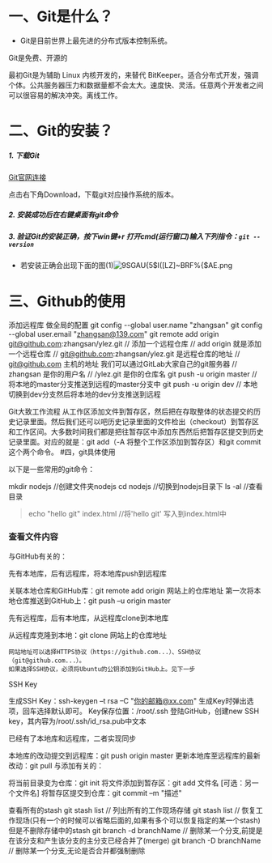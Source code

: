 # 一、Git是什么？

* Git是目前世界上最先进的分布式版本控制系统。

Git是免费、开源的

最初Git是为辅助 Linux 内核开发的，来替代 BitKeeper。适合分布式开发，强调个体。公共服务器压力和数据量都不会太大。速度快、灵活。任意两个开发者之间可以很容易的解决冲突。离线工作。

# 二、Git的安装？

##### 1. 下载Git

[Git官网连接](https://git-scm.com/)

点击右下角Download，下载git对应操作系统的版本。

##### 2. 安装成功后在右键桌面有git命令

##### 3. 验证Git的安装正确，按下win键+r  打开cmd(运行窗口)输入下列指令：`git --version`

* 若安装正确会出现下面的图(1)![9SGAU{5$I([LZ]~BRF%{$AE.png](https://upload-images.jianshu.io/upload_images/14299729-62b93066d26be587.png?imageMogr2/auto-orient/strip%7CimageView2/2/w/1240)


# 三、Github的使用
添加远程库
做全局的配置
 git config --global user.name "zhangsan"
git config --global user.email "zhangsan@139.com"
git remote add origin git@github.com:zhangsan/ylez.git // 添加一个远程仓库
  // add origin 就是添加一个远程仓库
  // git@github.com:zhangsan/ylez.git  是远程仓库的地址
  // git@github.com 主机的地址  我们可以通过GitLab大家自己的git服务器
  // zhangsan 是你的用户名
  // /ylez.git 是你的仓库名
git push -u origin master  // 将本地的master分支推送到远程的master分支中
git push -u origin dev    // 本地切换到dev分支然后将本地的dev分支推送到远程

Git大致工作流程
从工作区添加文件到暂存区，然后把在存取整体的状态提交的历史记录里面。然后我们还可以吧历史记录里面的文件检出（checkout）到暂存区和工作区间。大多数时间我们都是把往暂存区中添加东西然后把暂存区提交到历史记录里面。对应的就是：git add（-A 将整个工作区添加到暂存区）和git commit 这个两个命令。
#四，git具体使用


以下是一些常用的git命令：

mkdir nodejs    //创建文件夹nodejs
cd nodejs       //切换到nodejs目录下
ls -al    //查看目录
>echo "hello git"
> index.html       //将'hello git' 写入到index.html中
### 查看文件内容
与GitHub有关的：

先有本地库，后有远程库，将本地库push到远程库

关联本地仓库和GitHub库：git remote add origin 网站上的仓库地址
第一次将本地仓库推送到GitHub上：git push –u origin master

先有远程库，后有本地库，从远程库clone到本地库

从远程库克隆到本地：git clone 网站上的仓库地址

    网站地址可以选择HTTPS协议（https://github.com...）、SSH协议（git@github.com...）。
    如果选择SSH协议，必须将Ubuntu的公钥添加到GitHub上。见下一步

SSH Key

生成SSH Key：ssh-keygen –t rsa –C "你的邮箱@xx.com"
生成Key时弹出选项，回车选择默认即可。
Key保存位置：/root/.ssh
登陆GitHub，创建new SSH key，其内容为/root/.ssh/id_rsa.pub中文本

已经有了本地库和远程库，二者实现同步

本地库的改动提交到远程库：git push origin master
更新本地库至远程库的最新改动：git pull
与添加有关的：

将当前目录变为仓库：git init
将文件添加到暂存区：git add 文件名 [可选：另一个文件名]
将暂存区提交到仓库：git commit –m "描述"

查看所有的stash
 git stash list  // 列出所有的工作现场存储
 git stash list  // 恢复工作现场(只有一个的时候可以省略后面的,如果有多个可以恢复指定的某一个stash)但是不删除存储中的stash
 git branch -d branchName  // 删除某一个分支,前提是在该分支和产生该分支的主分支已经合并了(merge)
 git branch -D branchName  // 删除某一个分支,无论是否合并都强制删除


